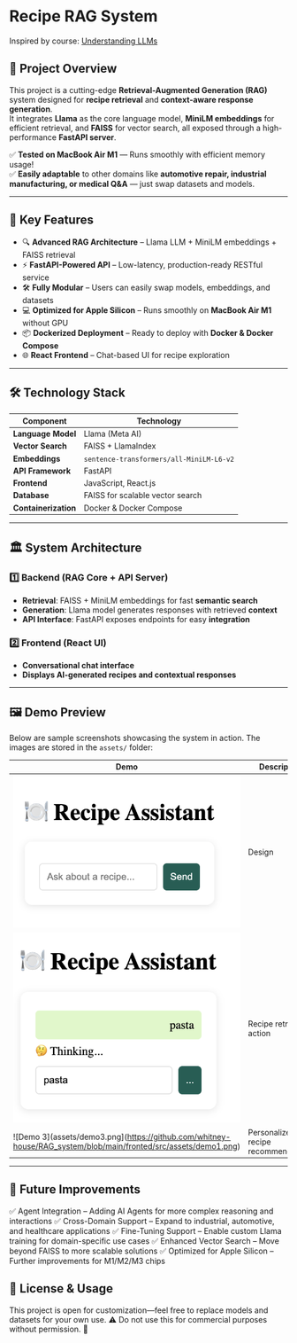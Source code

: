 # Recipe RAG System  
Inspired by course: [Understanding LLMs](https://cogsciprag.github.io/Understanding-LLMs-course/intro.html)  

## 📌 Project Overview  
This project is a cutting-edge **Retrieval-Augmented Generation (RAG)** system designed for **recipe retrieval** and **context-aware response generation**.  
It integrates **Llama** as the core language model, **MiniLM embeddings** for efficient retrieval, and **FAISS** for vector search, all exposed through a high-performance **FastAPI server**.  

✅ **Tested on MacBook Air M1** — Runs smoothly with efficient memory usage!  
✅ **Easily adaptable** to other domains like **automotive repair, industrial manufacturing, or medical Q&A** — just swap datasets and models.  

---

## 🚀 Key Features  
- 🔍 **Advanced RAG Architecture** – Llama LLM + MiniLM embeddings + FAISS retrieval  
- ⚡ **FastAPI-Powered API** – Low-latency, production-ready RESTful service  
- 🛠️ **Fully Modular** – Users can easily swap models, embeddings, and datasets  
- 💻 **Optimized for Apple Silicon** – Runs smoothly on **MacBook Air M1** without GPU  
- 📦 **Dockerized Deployment** – Ready to deploy with **Docker & Docker Compose**  
- 🌐 **React Frontend** – Chat-based UI for recipe exploration  

---

## 🛠️ Technology Stack  

| **Component**      | **Technology**                                    |
|--------------------|--------------------------------------------------|
| **Language Model** | Llama (Meta AI)                                  |
| **Vector Search**  | FAISS + LlamaIndex                               |
| **Embeddings**     | `sentence-transformers/all-MiniLM-L6-v2`         |
| **API Framework**  | FastAPI                                          |
| **Frontend**      | JavaScript, React.js                             |
| **Database**      | FAISS for scalable vector search                 |
| **Containerization** | Docker & Docker Compose                       |

---

## 🏛️ System Architecture  

### 1️⃣ Backend (RAG Core + API Server)  
- **Retrieval**: FAISS + MiniLM embeddings for fast **semantic search**  
- **Generation**: Llama model generates responses with retrieved **context**  
- **API Interface**: FastAPI exposes endpoints for easy **integration**  

### 2️⃣ Frontend (React UI)  
- **Conversational chat interface**  
- **Displays AI-generated recipes and contextual responses**  

---

## 🖼️ Demo Preview  
Below are sample screenshots showcasing the system in action. The images are stored in the `assets/` folder:  

| **Demo**                  | **Description**                          |
|---------------------------|------------------------------------------|
| ![Demo 1](https://github.com/whitney-house/RAG_system/blob/main/fronted/src/assets/demo1.png) | Design          |
| ![Demo 2](https://github.com/whitney-house/RAG_system/blob/main/fronted/src/assets/demo2.png) | Recipe retrieval in action               |
| ![Demo 3](assets/demo3.png](https://github.com/whitney-house/RAG_system/blob/main/fronted/src/assets/demo1.png) | Personalized recipe recommendations   |

---


## 🔧 Future Improvements
✅ Agent Integration – Adding AI Agents for more complex reasoning and interactions
✅ Cross-Domain Support – Expand to industrial, automotive, and healthcare applications
✅ Fine-Tuning Support – Enable custom Llama training for domain-specific use cases
✅ Enhanced Vector Search – Move beyond FAISS to more scalable solutions
✅ Optimized for Apple Silicon – Further improvements for M1/M2/M3 chips
## 📜 License & Usage
This project is open for customization—feel free to replace models and datasets for your own use.
⚠️ Do not use this for commercial purposes without permission. 🚀

